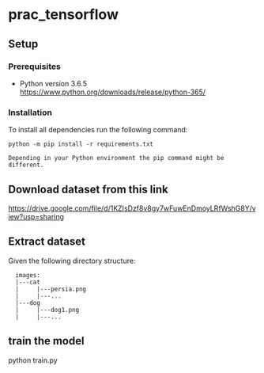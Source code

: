 # prac_tensorflow



## Setup
  ### Prerequisites
   - Python version 3.6.5
   https://www.python.org/downloads/release/python-365/
   
### Installation

To install all dependencies run the following command:

```
python -m pip install -r requirements.txt

Depending in your Python environment the pip command might be different.
```
  
## Download dataset from this link
  https://drive.google.com/file/d/1KZIsDzf8v8gy7wFuwEnDmoyLRfWshG8Y/view?usp=sharing
  
## Extract dataset
  Given the following directory structure:
  ```
    images:
    |---cat
    |     |---persia.png
    |     |---...
    |---dog
    |     |---dog1.png
    |     |---...
   ```
      
## train the model
  python train.py

